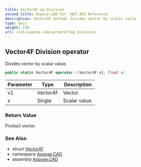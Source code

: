 ```yaml
---
title: Vector4F.op_Division
second_title: Aspose.CAD for .NET API Reference
description: Vector4F method. Divides vector by scalar value
type: docs
weight: 210
url: /net/aspose.cad/vector4f/op_division/
---
```

## Vector4F Division operator

Divides vector by scalar value.

```csharp
public static Vector4F operator /(Vector4F v1, float s)
```

| Parameter | Type | Description |
| --- | --- | --- |
| v1 | Vector4F | Vector. |
| s | Single | Scalar value. |

### Return Value

Product vector.

### See Also

* struct [Vector4F](../)
* namespace [Aspose.CAD](../../vector4f/)
* assembly [Aspose.CAD](../../../)


